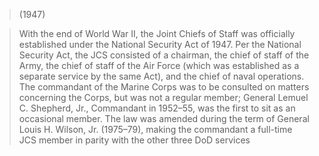 > (1947)

> With the end of World War II, the Joint Chiefs of Staff was officially established under the National Security Act of 1947. Per the National Security Act, the JCS consisted of a chairman, the chief of staff of the Army, the chief of staff of the Air Force (which was established as a separate service by the same Act), and the chief of naval operations. The commandant of the Marine Corps was to be consulted on matters concerning the Corps, but was not a regular member; General Lemuel C. Shepherd, Jr., Commandant in 1952–55, was the first to sit as an occasional member. The law was amended during the term of General Louis H. Wilson, Jr. (1975–79), making the commandant a full-time JCS member in parity with the other three DoD services